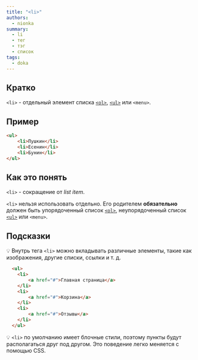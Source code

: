 ```yaml
---
title: "<li>"
authors:
  - nionka
summary:
  - li
  - тег
  - тэг
  - список
tags:
  - doka
---
```


## Кратко

`<li>` - отдельный элемент списка [`<ol>`](/html/ol), [`<ul>`](/html/ul) или `<menu>`.

## Пример

```html
<ul>
    <li>Пушкин</li>
    <li>Есенин</li>
    <li>Бунин</li>
</ul>
```

## Как это понять

`<li>` - сокращение от *list item*.

`<li>` нельзя использовать отдельно. Его родителем **обязательно** должен быть упорядоченный список [`<ol>`](/html/ol), неупорядоченный список [`<ul>`](/html/ul) или `<menu>`.

## Подсказки

💡 Внутрь тега `<li>` можно вкладывать различные элементы, такие как изображения, другие списки, ссылки и т. д.

```html
  <ul>
    <li>
        <a href="#">Главная страница</a>
    </li>
    <li>
        <a href="#">Корзина</a>
    </li>
    <li>
        <a href="#">Отзывы</a>
    </li>
  </ul>
```
💡 `<li>` по умолчанию имеет блочные стили, поэтому пункты будут располагаться друг под другом. Это поведение легко меняется с помощью CSS.
